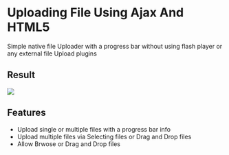 # Uploading File Using Ajax And HTML5
Simple native file Uploader with a progress bar without using flash player or any external file Upload plugins 

## Result
![](https://www.codeproject.com/KB/aspnet/1021004/PenguinsFile.png)

## Features
* Upload single or multiple files with a progress bar info
* Upload multiple files via Selecting files or Drag and Drop files
* Allow Brwose or Drag and Drop files

